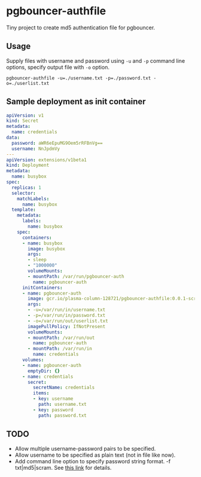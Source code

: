 # pgbouncer-authfile

Tiny project to create md5 authentication file for pgbouncer.

## Usage

Supply files with username and password using `-u` and `-p` command line options, specify output file with `-o` option.

```
pgbouncer-authfile -u=./username.txt -p=./password.txt -o=./userlist.txt
```

## Sample deployment as init container

```yaml
apiVersion: v1
kind: Secret
metadata:
  name: credentials
data:
  password: aWR6eEpuMG9Oem5rRFBnVg==
  username: NnJpdmVy
---
apiVersion: extensions/v1beta1
kind: Deployment
metadata:
  name: busybox
spec:
  replicas: 1
  selector:
    matchLabels:
      name: busybox
  template:
    metadata:
      labels:
        name: busybox
    spec:
      containers:
      - name: busybox
        image: busybox
        args:
        - sleep
        - "1000000"
        volumeMounts:
        - mountPath: /var/run/pgbouncer-auth
          name: pgbouncer-auth
      initContainers:
      - name: pgbouncer-auth
        image: gcr.io/plasma-column-128721/pgbouncer-authfile:0.0.1-scratch
        args:
        - -u=/var/run/in/username.txt
        - -p=/var/run/in/password.txt
        - -o=/var/run/out/userlist.txt
        imagePullPolicy: IfNotPresent
        volumeMounts:
        - mountPath: /var/run/out
          name: pgbouncer-auth
        - mountPath: /var/run/in
          name: credentials
      volumes:
      - name: pgbouncer-auth
        emptyDir: {}
      - name: credentials
        secret:
          secretName: credentials
          items:
          - key: username
            path: username.txt
          - key: password
            path: password.txt
```

## TODO

* Allow multiple username-password pairs to be specified.
* Allow username to be specified as plain text (not in file like now).
* Add command line option to specify password string format. -f txt|md5|scram. See [this link](https://www.pgbouncer.org/config.html#authentication-file-format) for details.
